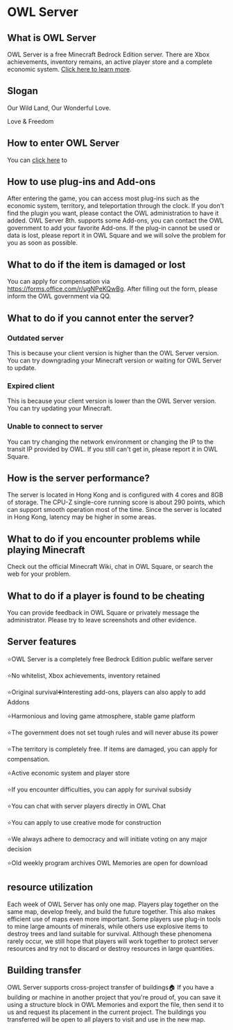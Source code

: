 # OWL Server

## What is OWL Server

OWL Server is a free Minecraft Bedrock Edition server. There are Xbox achievements, inventory remains, an active player store and a complete economic system. [Click here to learn more](https://www.minebbs.com/threads/owl-server.8223/).

## Slogan

Our Wild Land, Our Wonderful Love.

Love & Freedom

## How to enter OWL Server

You can [click here](https://lib.kupars.top/en/play/) to

## How to use plug-ins and Add-ons

After entering the game, you can access most plug-ins such as the economic system, territory, and teleportation through the clock. If you don't find the plugin you want, please contact the OWL administration to have it added. OWL Server 8th. supports some Add-ons, you can contact the OWL government to add your favorite Add-ons. If the plug-in cannot be used or data is lost, please report it in OWL Square and we will solve the problem for you as soon as possible.

## What to do if the item is damaged or lost

You can apply for compensation via <https://forms.office.com/r/ugNPeKQwBg>. After filling out the form, please inform the OWL government via QQ.

## What to do if you cannot enter the server?

### Outdated server

This is because your client version is higher than the OWL Server version. You can try downgrading your Minecraft version or waiting for OWL Server to update.

### Expired client

This is because your client version is lower than the OWL Server version. You can try updating your Minecraft.

### Unable to connect to server

You can try changing the network environment or changing the IP to the transit IP provided by OWL. If you still can't get in, please report it in OWL Square.

## How is the server performance?

The server is located in Hong Kong and is configured with 4 cores and 8GB of storage. The CPU-Z single-core running score is about 290 points, which can support smooth operation most of the time. Since the server is located in Hong Kong, latency may be higher in some areas.

## What to do if you encounter problems while playing Minecraft

Check out the official Minecraft Wiki, chat in OWL Square, or search the web for your problem.

## What to do if a player is found to be cheating

You can provide feedback in OWL Square or privately message the administrator. Please try to leave screenshots and other evidence.

## Server features

⭐️OWL Server is a completely free Bedrock Edition public welfare server

⭐️No whitelist, Xbox achievements, inventory retained

⭐️Original survival➕Interesting add-ons, players can also apply to add Addons

⭐️Harmonious and loving game atmosphere, stable game platform

⭐️The government does not set tough rules and will never abuse its power

⭐️The territory is completely free. If items are damaged, you can apply for compensation.

⭐️Active economic system and player store

⭐️If you encounter difficulties, you can apply for survival subsidy

⭐️You can chat with server players directly in OWL Chat

⭐️You can apply to use creative mode for construction

⭐️We always adhere to democracy and will initiate voting on any major decision

⭐️Old weekly program archives OWL Memories are open for download

## resource utilization
Each week of OWL Server has only one map. Players play together on the same map, develop freely, and build the future together. This also makes efficient use of maps even more important. Some players use plug-in tools to mine large amounts of minerals, while others use explosive items to destroy trees and land suitable for survival. Although these phenomena rarely occur, we still hope that players will work together to protect server resources and try not to discard or destroy resources in large quantities.

## Building transfer
OWL Server supports cross-project transfer of buildings🏠
If you have a building or machine in another project that you're proud of, you can save it using a structure block in OWL Memories and export the file, then send it to us and request its placement in the current project. The buildings you transferred will be open to all players to visit and use in the new map.